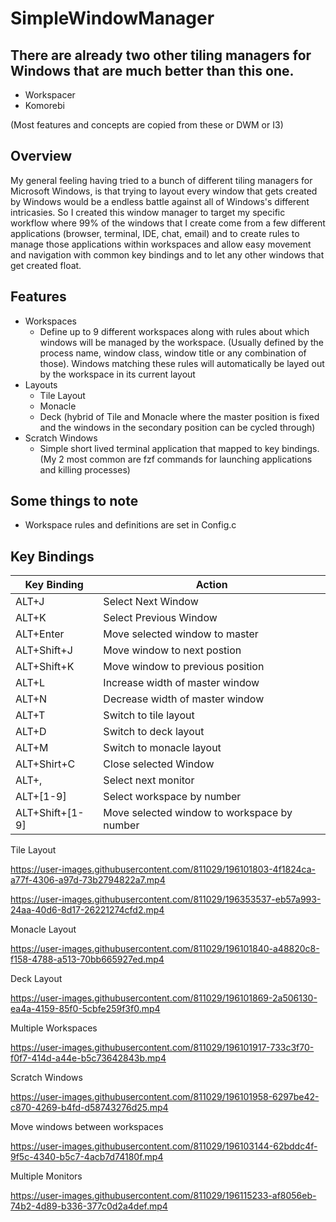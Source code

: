 # SimpleWindowManager

## There are already two other tiling managers for Windows that are much better than this one.
- Workspacer
- Komorebi

(Most features and concepts are copied from these or DWM or I3)

## Overview
My general feeling having tried to a bunch of different tiling managers for Microsoft Windows, is that trying to layout every window that gets created by Windows would be a endless battle against all of Windows's different intricasies.  So I created this window manager to target my specific workflow where 99% of the windows that I create come from a few different applications (browser, terminal, IDE, chat, email) and to create rules to manage those applications within workspaces and allow easy movement and navigation with common key bindings and to let any other windows that get created float.

## Features
- Workspaces
  - Define up to 9 different workspaces along with rules about which windows will be managed by the workspace.  (Usually defined by the process name, window class, window title or any combination of those).  Windows matching these rules will automatically be layed out by the workspace in its current layout
- Layouts
  - Tile Layout
  - Monacle
  - Deck (hybrid of Tile and Monacle where the master position is fixed and the windows in the secondary position can be cycled through) 
- Scratch Windows
  - Simple short lived terminal application that mapped to key bindings.  (My 2 most common are fzf commands for launching applications and killing processes)

## Some things to note
- Workspace rules and definitions are set in Config.c

## Key Bindings
| Key Binding   | Action              |
| ------------- | -------------       |
| ALT+J         | Select Next Window  |
| ALT+K         | Select Previous Window        |
| ALT+Enter     | Move selected window to master |
| ALT+Shift+J   | Move window to next postion |
| ALT+Shift+K   | Move window to previous position |
| ALT+L         | Increase width of master window |
| ALT+N         | Decrease width of master window |
| ALT+T         | Switch to tile layout |
| ALT+D         | Switch to deck layout |
| ALT+M         | Switch to monacle layout |
| ALT+Shirt+C   | Close selected Window |
| ALT+,         | Select next monitor |
| ALT+[1-9] | Select workspace by number|
| ALT+Shift+[1-9] | Move selected window to workspace by number |

Tile Layout

https://user-images.githubusercontent.com/811029/196101803-4f1824ca-a77f-4306-a97d-73b2794822a7.mp4


https://user-images.githubusercontent.com/811029/196353537-eb57a993-24aa-40d6-8d17-26221274cfd2.mp4


Monacle Layout

https://user-images.githubusercontent.com/811029/196101840-a48820c8-f158-4788-a513-70bb665927ed.mp4

Deck Layout

https://user-images.githubusercontent.com/811029/196101869-2a506130-ea4a-4159-85f0-5cbfe259f3f0.mp4

Multiple Workspaces

https://user-images.githubusercontent.com/811029/196101917-733c3f70-f0f7-414d-a44e-b5c73642843b.mp4

Scratch Windows

https://user-images.githubusercontent.com/811029/196101958-6297be42-c870-4269-b4fd-d58743276d25.mp4

Move windows between workspaces

https://user-images.githubusercontent.com/811029/196103144-62bddc4f-9f5c-4340-b5c7-4acb7d74180f.mp4

Multiple Monitors

https://user-images.githubusercontent.com/811029/196115233-af8056eb-74b2-4d89-b336-377c0d2a4def.mp4

